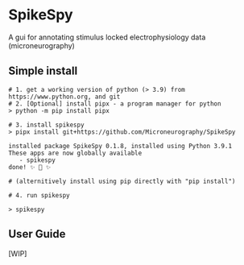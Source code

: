 # SpikeSpy

A gui for annotating stimulus locked electrophysiology data (microneurography)


## Simple install
 ```{bash}
# 1. get a working version of python (> 3.9) from https://www.python.org, and git
# 2. [Optional] install pipx - a program manager for python
> python -m pip install pipx
 
# 3. install spikespy
> pipx install git+https://github.com/Microneurography/SpikeSpy

installed package SpikeSpy 0.1.8, installed using Python 3.9.1
These apps are now globally available
    - spikespy
done! ✨ 🌟 ✨

# (alternitively install using pip directly with "pip install")

# 4. run spikespy

> spikespy
```

## User Guide

[WIP]

